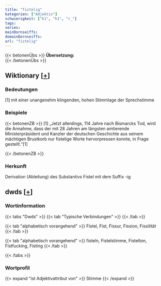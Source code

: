 ```yaml
---
title: "fistelig"
kategorien: ["Adjektiv"]
schwierigkeit: ["k1", "h1", "r_"]
tags:
series:
mainDornseiffs:
domainDornseiffs:
url: "fistelig"
---
```


{{< betonenÜbs >}}
**Übersetzung:**  
{{< /betonenÜbs >}}

## Wiktionary [[+](https://de.wiktionary.org/wiki/fistelig)]

### Bedeutungen
[1] mit einer unangenehm klingenden, hohen Stimmlage der Sprechstimme  

### Beispiele
{{< betonenZB >}}
[1] „Jetzt allerdings, 114 Jahre nach Bismarcks Tod, wird die Annahme, dass der mit 28 Jahren am längsten amtierende Ministerpräsident und Kanzler der deutschen Geschichte aus seinem mächtigen Brustkorb nur fistelige Worte hervorpressen konnte, in Frage gestellt.“[1]  

{{< /betonenZB >}}
### Herkunft
Derivation (Ableitung) des Substantivs Fistel mit dem Suffix -ig  



## dwds [[+](https://www.dwds.de/wb/fistelig)]

### Wortinformation
{{< tabs "Dwds" >}}
{{< tab "Typische Verbindungen" >}}
{{< /tab >}}

{{< tab "alphabetisch vorangehend" >}}
Fistel, Fist, Fissur, Fission, Fissilität
{{< /tab >}}

{{< tab "alphabetisch vorangehend" >}}
fisteln, Fistelstimme, Fistelton, Fistfucking, Fisting
{{< /tab >}}

{{< /tabs >}}

### Wortprofil
{{< expand "ist Adjektivattribut von" >}} Stimme {{< /expand >}}

